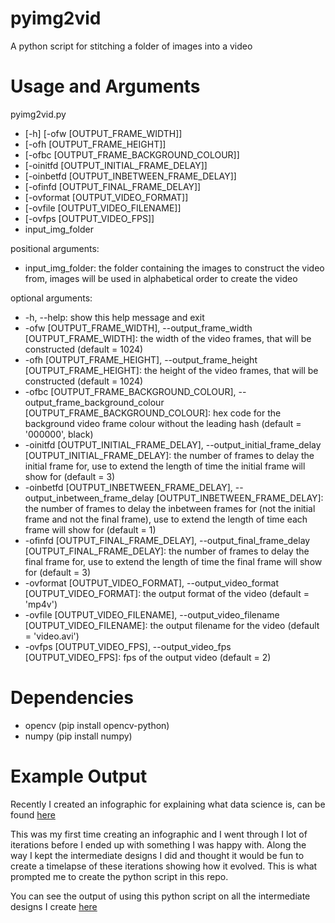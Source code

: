 # pyimg2vid
A python script for stitching a folder of images into a video

# Usage and Arguments
pyimg2vid.py
- [-h] [-ofw [OUTPUT_FRAME_WIDTH]]
- [-ofh [OUTPUT_FRAME_HEIGHT]]
- [-ofbc [OUTPUT_FRAME_BACKGROUND_COLOUR]]
- [-oinitfd [OUTPUT_INITIAL_FRAME_DELAY]]
- [-oinbetfd [OUTPUT_INBETWEEN_FRAME_DELAY]]
- [-ofinfd [OUTPUT_FINAL_FRAME_DELAY]]
- [-ovformat [OUTPUT_VIDEO_FORMAT]]
- [-ovfile [OUTPUT_VIDEO_FILENAME]]
- [-ovfps [OUTPUT_VIDEO_FPS]]
- input_img_folder

positional arguments:
- input_img_folder: the folder containing the images to construct the video from, images will be used in alphabetical order to create the video

optional arguments:
- -h, --help: show this help message and exit
- -ofw [OUTPUT_FRAME_WIDTH], --output_frame_width [OUTPUT_FRAME_WIDTH]: the width of the video frames, that will be constructed (default = 1024)
- -ofh [OUTPUT_FRAME_HEIGHT], --output_frame_height [OUTPUT_FRAME_HEIGHT]: the height of the video frames, that will be constructed (default = 1024)
- -ofbc [OUTPUT_FRAME_BACKGROUND_COLOUR], --output_frame_background_colour [OUTPUT_FRAME_BACKGROUND_COLOUR]: hex code for the background video frame colour without the leading hash (default = '000000', black)
- -oinitfd [OUTPUT_INITIAL_FRAME_DELAY], --output_initial_frame_delay [OUTPUT_INITIAL_FRAME_DELAY]: the number of frames to delay the initial frame for, use to extend the length of time the initial frame will show for (default = 3)
- -oinbetfd [OUTPUT_INBETWEEN_FRAME_DELAY], --output_inbetween_frame_delay [OUTPUT_INBETWEEN_FRAME_DELAY]: the number of frames to delay the inbetween frames for (not the initial frame and not the final frame), use to extend the length of time each frame will show for (default = 1)
- -ofinfd [OUTPUT_FINAL_FRAME_DELAY], --output_final_frame_delay [OUTPUT_FINAL_FRAME_DELAY]: the number of frames to delay the final frame for, use to extend the length of time the final frame will show for (default = 3)
- -ovformat [OUTPUT_VIDEO_FORMAT], --output_video_format [OUTPUT_VIDEO_FORMAT]: the output format of the video (default = 'mp4v')
- -ovfile [OUTPUT_VIDEO_FILENAME], --output_video_filename [OUTPUT_VIDEO_FILENAME]: the output filename for the video (default = 'video.avi')
- -ovfps [OUTPUT_VIDEO_FPS], --output_video_fps [OUTPUT_VIDEO_FPS]: fps of the output video (default = 2)

# Dependencies
- opencv (pip install opencv-python)
- numpy (pip install numpy)

# Example Output

Recently I created an infographic for explaining what data science is, can be found [here](http://codebuildrepeat.blogspot.com/2020/06/what-is-data-science.html)

This was my first time creating an infographic and I went through I lot of iterations before I ended up with something I was happy with. Along the way I kept the intermediate designs I did and thought it would be fun to create a timelapse of these iterations showing how it evolved. This is what prompted me to create the python script in this repo.

You can see the output of using this python script on all the intermediate designs I create [here](https://www.youtube.com/watch?v=wkc-oIIsyAs)